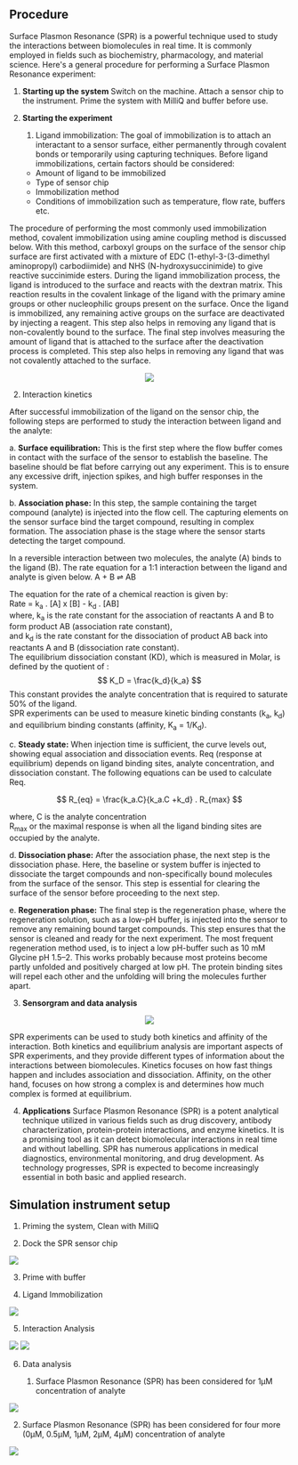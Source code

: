 ## Procedure

Surface Plasmon Resonance (SPR) is a powerful technique used to study the interactions between biomolecules in real time. It is commonly employed in fields such as biochemistry, pharmacology, and material science. Here's a general procedure for performing a Surface Plasmon Resonance experiment:

1. **Starting up the system**
Switch on the machine. Attach a sensor chip to the instrument. Prime the system with MilliQ and buffer before use.


2. **Starting the experiment**

      1. Ligand immobilization:
The goal of immobilization is to attach an interactant to a sensor surface, either permanently through covalent bonds or temporarily using capturing techniques. Before ligand immobilizations, certain factors should be considered:
    - Amount of ligand to be immobilized
    -  Type of sensor chip
    - Immobilization method 
    - Conditions of immobilization such as temperature, flow rate, buffers etc. 

The procedure of performing the most commonly used immobilization method, covalent immobilization using amine coupling method is discussed below. 
With this method, carboxyl groups on the surface of the sensor chip surface are first activated with a mixture of EDC (1-ethyl-3-(3-dimethyl aminopropyl) carbodiimide) and NHS (N-hydroxysuccinimide) to give reactive succinimide esters. During the ligand immobilization process, the ligand is introduced to the surface and reacts with the dextran matrix. This reaction results in the covalent linkage of the ligand with the primary amine groups or other nucleophilic groups present on the surface.
Once the ligand is immobilized, any remaining active groups on the surface are deactivated by injecting a reagent. This step also helps in removing any ligand that is non-covalently bound to the surface. The final step involves measuring the amount of ligand that is attached to the surface after the deactivation process is completed. This step also helps in removing any ligand that was not covalently attached to the surface.

<div align="center">
<img src="images/spr3_theory.png" class="img-fluid">
</div>


   2. Interaction kinetics

After successful immobilization of the ligand on the sensor chip, the following steps are performed to study the interaction between ligand and the analyte:

a. **Surface equilibration:** This is the first step where the flow buffer comes in contact with the surface of the sensor to establish the baseline. The baseline should be flat before carrying out any experiment. This is to ensure any excessive drift, injection spikes, and high buffer responses in the system. 

b. **Association phase:** In this step, the sample containing the target compound (analyte) is injected into the flow cell. The capturing elements on the sensor surface bind the target compound, resulting in complex formation. The association phase is the stage where the sensor starts detecting the target compound.

In a reversible interaction between two molecules, the analyte (A) binds to the ligand (B). The rate equation for a 1:1 interaction between the ligand and analyte is given below.
A  +   B    ⇌   AB 

The equation for the rate of a chemical reaction is given by:  
Rate = k<sub>a</sub> . [A] x [B] - k<sub>d</sub> . [AB]   
where, k<sub>a</sub> is the rate constant for the association of reactants A and B to form product AB (association rate constant),  
and k<sub>d</sub> is the rate constant for the dissociation of product AB back into reactants A and B (dissociation rate constant).   
The equilibrium dissociation constant (KD), which is measured in Molar, is defined by the quotient of : $$  K_D   =     \frac{k_d}{k_a}           $$ 
This constant provides the analyte concentration that is required to saturate 50% of the ligand.  
SPR experiments can be used to measure kinetic binding constants (k<sub>a</sub>, k<sub>d</sub>) and equilibrium binding constants (affinity, K<sub>a</sub> = 1/K<sub>d</sub>).  

c. **Steady state:** When injection time is sufficient, the curve levels out, showing equal association and dissociation events. Req (response at equilibrium) depends on ligand binding sites, analyte concentration, and dissociation constant. The following equations can be used  to calculate Req.

$$  R_{eq} = \frac{k_a.C}{k_a.C +k_d} . R_{max} $$

where, C is the analyte concentration   
R<sub>max</sub> or the maximal response is when all the ligand binding sites are occupied by the analyte. 

d. **Dissociation phase:** After the association phase, the next step is the dissociation phase. Here, the baseline or system buffer is injected to dissociate the target compounds and non-specifically bound molecules from the surface of the sensor. This step is essential for clearing the surface of the sensor before proceeding to the next step.

e. **Regeneration phase:** The final step is the regeneration phase, where the regeneration solution, such as a low-pH buffer, is injected into the sensor to remove any remaining bound target compounds. This step ensures that the sensor is cleaned and ready for the next experiment. The most frequent regeneration method used, is to inject a low pH-buffer such as 10 mM Glycine pH 1.5–2. This works probably because most proteins become partly unfolded and positively charged at low pH. The protein binding sites will repel each other and the unfolding will bring the molecules further apart. 



3. **Sensorgram and data analysis**
<div align="center">
<img src="images/spr4.png" class="img-fluid">
</div>

SPR experiments can be used to study both kinetics and affinity of the interaction. Both kinetics and equilibrium analysis are important aspects of SPR experiments, and they provide different types of information about the interactions between biomolecules. Kinetics focuses on how fast things happen and includes association and dissociation. Affinity, on the other hand, focuses on how strong a complex is and determines how much complex is formed at equilibrium.


4. **Applications**
Surface Plasmon Resonance (SPR) is a potent analytical technique utilized in various fields such as drug discovery, antibody characterization, protein-protein interactions, and enzyme kinetics. It is a promising tool as it can detect biomolecular interactions in real time and without labelling. SPR has numerous applications in medical diagnostics, environmental monitoring, and drug development. As technology progresses, SPR is expected to become increasingly essential in both basic and applied research.




## Simulation instrument setup
1. Priming the system, Clean with MilliQ 

2.  Dock the SPR sensor chip

<img src="images/sensor_chip.png" class="img-fluid">


3. Prime with buffer

4.  Ligand Immobilization

<img src="images/spr1.png" class="img-fluid">


5. Interaction Analysis

<img src="images/spr2.png" class="img-fluid">




<img src="images/interaction.png" class="img-fluid">


6. Data analysis
  
    1. Surface Plasmon Resonance (SPR) has been considered for 1μM concentration of analyte

<img src="images/Chart1.jpg" class="img-fluid">


   2. Surface Plasmon Resonance (SPR) has been considered for four more (0μM, 0.5μM, 1μM, 2μM, 4μM) concentration  of analyte

<img src="images/Chart2.jpg" class="img-fluid">




<script id="MathJax-script" async src="https://cdn.jsdelivr.net/npm/mathjax@3/es5/tex-mml-chtml.js"></script>
